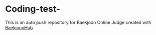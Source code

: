 # Coding-test-
This is an auto push repository for Baekjoon Online Judge created with [BaekjoonHub](https://github.com/BaekjoonHub/BaekjoonHub).
